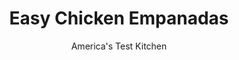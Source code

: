---
layout: ../../layouts/MarkdownPostLayout.astro
title: Easy Chicken Empanadas
author: America's Test Kitchen
pubDate: 2023-03-15
description: "Store-bought pie dough makes short work of empanadas."
image_url: https://res.cloudinary.com/hksqkdlah/image/upload/ar_1:1,c_fill,dpr_2.0,f_auto,fl_lossy.progressive.strip_profile,g_faces:auto,q_auto:low,w_344/10269_sfs-easychickenempanadas-13
tags: ["Main Courses","Weeknight"]
calories: 1221
protein: 21
carbohydrates: 16
fats: 
fiber: 1
ingredients: ["1 tablespoon, vegetable oil","1 , onion, chopped fine","2 , jalapeno chiles, stemmed, seeded, and minced","1 teaspoon, ground cumin","1 pound, ground chicken",", Salt and pepper","1/4 cup, minced fresh cilantro","1/4 cup, pitted green olives, chopped","1/4 cup, raisins","2 (9-inch) store-bought, pie dough rounds"]
serves: 4
time: "30 minutes"
instructions: ["Adjust oven rack to middle position and heat oven to 450 degrees. Line rimmed baking sheet with parchment paper.","Heat oil in 12-inch nonstick skillet over medium-high heat until shimmering. Add onion and jalapenos and cook until starting to soften, about 2 minutes. Add cumin and cook until fragrant, about 30 seconds. Add chicken, ¾ teaspoon salt, and ¼ teaspoon pepper and cook until no longer pink, about 4 minutes. Transfer chicken mixture to bowl and stir to cool slightly, about 2 minutes. Stir in cilantro, olives, and raisins. Season with salt and pepper to taste.","Cut each dough round in half. Arrange one quarter of filling on 1 side of each dough half, leaving ½-inch border. Brush edges of dough with water, fold dough over filling, and crimp edges with fork to seal. Transfer to prepared baking sheet. Using fork, pierce each empanada twice to allow steam to escape. Bake until golden brown, 15 to 20 minutes. Serve."]
nutrition: ["755 mg Potassium","233 mg Phosphorus","32 mg Calcium","1 mg Iron","36 mg Magnesium","432 mg Sodium","1 mg Zinc","17 g Fat","6 mg Niacin (B3)","9 g Monounsaturated","3 g Polyunsaturated","11 mg Vitamin C","97 mg Cholesterol","3 g Saturated","1 g Fiber","7 µg Folic acid","11 µg Folate (food)","7 g Sugars","8 µg Vitamin K","127 g Water","16 g Carbs","24 µg Folate equivalent (total)","21 g Protein","1 mg Vitamin E","9 µg Vitamin A","305 kcal Energy","1221 calories"]
notes: "Serve with salad."
---